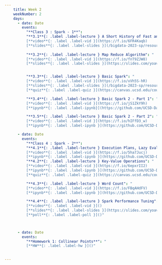 ```yaml
---
    title: Week 2 
    weekNumber: 2
    days:
      - date: Date
        events:
          "**Class 3 : Spark - 1**": 
          "**3.1**{: .label .label-lecture } A Short History of Fast and Affordable Computing": "
          [**video**{: .label .label-vid }](https://f.io/6FR4Kaqb) 
          [**slides**{: .label .label-slides }](/bigdata-2023-sp/resources/ppts/class3/0.History.pptx)" 
          
          "**3.2**{: .label .label-lecture } Map Reduce Algorithm": "
          [**video**{: .label .label-vid }](https://f.io/fnT9ZJW8) 
          [**slides**{: .label .label-slides }](https://slides.com/yoavfreund/map-reduce-1)"


          "**3.3**{: .label .label-lecture } Basic Spark": "
          [**video**{: .label .label-vid }](https://f.io/xVh5S-hR) 
          [**slides**{: .label .label-slides }](/bigdata-2023-sp/resources/ppts/class3/2.SparkContextAndRDD.pptx)  
          [**quiz**{: .label .label-quiz }](https://canvas.ucsd.edu/courses/45123/quizzes/135417)"

          "**3.4**{: .label .label-lecture } Basic Spark 2 - Part 1": "
          [**video**{: .label .label-vid }](https://f.io/jS1ZkY9h) 
          [**ipynb**{: .label .label-ipynb}](https://github.com/UCSD-Data-Science/Public-CSE255-2022/blob/master/notebooks/Section1-Basics/1.BasicSpark/1.%20Spark%20Basics%201.ipynb)"

          "**3.5**{: .label .label-lecture } Basic Spark 2 - Part 2": "
          [**video**{: .label .label-vid }](https://f.io/hIFfD3_w) 
          [**ipynb**{: .label .label-ipynb }](https://github.com/UCSD-Data-Science/Public-CSE255-2022/blob/master/notebooks/Section1-Basics/1.BasicSpark/4%20Spark%20Basics%202.ipynb)"

      - date: Date
        events:
          "**Class 4 : Spark - 2**":
          "**4.1**{: .label .label-lecture } Execution Plans, Lazy Evaluation and Caching": "
          [**video**{: .label .label-vid }](https://f.io/5ha7Jucj)
          [**ipynb**{: .label .label-ipynb }](https://github.com/UCSD-Data-Science/Public-CSE255-2022/blob/master/notebooks/Section1-Basics/1.BasicSpark/3.%20Execution%20plans%2C%20Lazy%20Evaluation%2C%20and%20caching.ipynb)"
          "**4.2**{: .label .label-lecture } Key-Value Operations": "
          [**video**{: .label .label-vid }](https://f.io/6epxrII2) 
          [**ipynb**{: .label .label-ipynb }](https://github.com/UCSD-Data-Science/Public-CSE255-2022/blob/master/notebooks/Section1-Basics/1.BasicSpark/6.(key%2Cval)%20RDD%20operations.ipynb) 
          [**quiz**{: .label .label-quiz }](https://canvas.ucsd.edu/courses/45123/quizzes/135418)"

          "**4.3**{: .label .label-lecture } Word Count": "
          [**video**{: .label .label-vid }](https://f.io/FBqAHdFV) 
          [**ipynb**{: .label .label-ipynb }](https://github.com/UCSD-Data-Science/Public-CSE255-2022/blob/master/notebooks/Section1-Basics/1.BasicSpark/5.Word%20Count.ipynb)"

          "**4.4**{: .label .label-lecture } Spark Performance Tuning": "
          [**video**{: .label .label-vid }]() 
          [**slides**{: .label .label-slides }](https://slides.com/yoavfreund/spark-architecture) 
          [**poll**{: .label .label-poll }]()"
          


      - date: Date
        events:
          "**Homework 1: Collinear Points**": "
          [**HW**{: .label .label-hw }]()"
          
   
---
```

